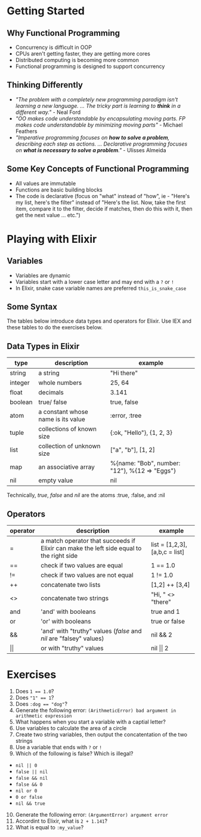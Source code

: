 # Getting Started

## Why Functional Programming
* Concurrency is difficult in OOP
* CPUs aren't getting faster, they are getting more cores
* Distributed computing is becoming more common
* Functional programming is designed to support concurrency

## Thinking Differently
* _"The problem with a completely new programming paradigm isn't learning a new language. ... The tricky part is learning to __think__ in a different way."_ - Neal Ford
* _"OO makes code understandable by encapsulating moving parts.  FP makes code understandable by minimizing moving parts"_ - Michael Feathers
* _"Imperative programming focuses on __how to solve a problem__, describing each step as actions. ... Declarative programming focuses on __what is necessary to solve a problem__."_ - Ulisses Almeida

## Some Key Concepts of Functional Programming
* All values are immutable
* Functions are basic building blocks
* The code is declarative (focus on "what" instead of "how", ie - "Here's my list, here's the filter" instead of "Here's the list.  Now, take the first item, compare it to the filter, decide if matches, then do this with it, then get the next value ... etc.")


# Playing with Elixir
## Variables
* Variables are dynamic
* Variables start with a lower case letter and may end with a `?` or `!`
* In Elixir, snake case variable names are preferred `this_is_snake_case`

## Some Syntax
The tables below introduce data types and operators for Elixir. Use IEX and these tables to do the exercises below. 

## Data Types in Elixir
|type|description|example
|---|---|---|
|string|a string| "Hi there"|
|integer|whole numbers | 25, 64|
|float|decimals| 3.141 |
|boolean| true/ false| true, false|
|atom|a constant whose name is its value|:error, :tree|
|tuple|collections of known size|{:ok, "Hello"}, {1, 2, 3}|
|list|collection of unknown size|["a", "b"], [1, 2]|
|map|an associative array|%{name: "Bob", number: "12"}, %{12 => "Eggs"}|
|nil|empty value| nil|

Technically, _true_, _false_ and _nil_ are the atoms :true, :false, and :nil

## Operators
|operator|description|example|
|---|---|---|
|=|a match operator that succeeds if Elixir can make the left side equal to the right side|list = [1,2,3], [a,b,c = list]|
|==|check if two values are equal| 1 == 1.0|
|!=|check if two values are not equal| 1 != 1.0|
|++|concatenate two lists|[1,2] ++ [3,4]|
|<>|concatenate two strings|"Hi, " <> "there"|
|and|'and' with booleans| true and 1|
|or|'or' with booleans|true or false|
|&&|'and' with "truthy" values (_false_ and _nil_ are "falsey" values)|nil && 2|
|\|\||or with "truthy" values|nil \|\| 2|

# Exercises
1.  Does `1 == 1.0`?
2.  Does `"1" == 1`?
3.  Does `:dog == "dog"`?
4.  Generate the following error: `(ArithmeticError) bad argument in arithmetic expression`
5.  What happens when you start a variable with a captial letter?
6.  Use variables to calculate the area of a circle
7.  Create two string variables, then output the concatentation of the two strings
8.  Use a variable that ends with `?` or `!`
9.  Which of the following is false?  Which is illegal?
  * `nil || 0`
  * `false || nil`
  * `false && nil`
  * `false && 0`
  * `nil or 0`
  * `0 or false`
  * `nil && true`
10. Generate the following error: `(ArgumentError) argument error`
11. Accordint to Elixir, what is `2 + 1.141`?
12.  What is equal to `:my_value`?

